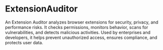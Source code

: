 # ExtensionAuditor
An Extension Auditor analyzes browser extensions for security, privacy, and performance risks. It checks permissions, monitors behavior, scans for vulnerabilities, and detects malicious activities. Used by enterprises and developers, it helps prevent unauthorized access, ensures compliance, and protects user data.
